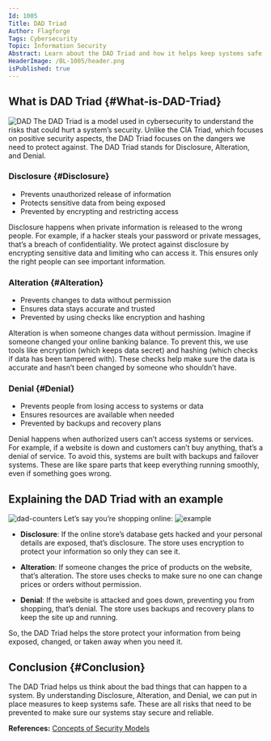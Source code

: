 ```yaml
---
Id: 1005
Title: DAD Triad
Author: Flagforge
Tags: Cybersecurity
Topic: Information Security
Abstract: Learn about the DAD Triad and how it helps keep systems safe.
HeaderImage: /BL-1005/header.png
isPublished: true
---
```


## What is DAD Triad {#What-is-DAD-Triad}
![DAD](/BL-1005/DAD.png)
 The DAD Triad is a model used in cybersecurity to understand the risks that could hurt a system’s security. Unlike the CIA Triad, which focuses on positive security aspects, the DAD Triad focuses on the dangers we need to protect against. The DAD Triad stands for Disclosure, Alteration, and Denial.

### Disclosure {#Disclosure}
- Prevents unauthorized release of information
- Protects sensitive data from being exposed
- Prevented by encrypting and restricting access

Disclosure happens when private information is released to the wrong people. For example, if a hacker steals your password or private messages, that’s a breach of confidentiality. We protect against disclosure by encrypting sensitive data and limiting who can access it. This ensures only the right people can see important information.

### Alteration {#Alteration}
- Prevents changes to data without permission
- Ensures data stays accurate and trusted
- Prevented by using checks like encryption and hashing

Alteration is when someone changes data without permission. Imagine if someone changed your online banking balance. To prevent this, we use tools like encryption (which keeps data secret) and hashing (which checks if data has been tampered with). These checks help make sure the data is accurate and hasn’t been changed by someone who shouldn’t have.

### Denial {#Denial}
- Prevents people from losing access to systems or data
- Ensures resources are available when needed
- Prevented by backups and recovery plans

Denial happens when authorized users can’t access systems or services. For example, if a website is down and customers can’t buy anything, that’s a denial of service. To avoid this, systems are built with backups and failover systems. These are like spare parts that keep everything running smoothly, even if something goes wrong.

## Explaining the DAD Triad with an example
![dad-counters](/BL-1005/dad-cia.png)
Let’s say you’re shopping online:
![example](/BL-1005/example.png)
- <b>Disclosure</b>: If the online store’s database gets hacked and your personal details are exposed, that’s disclosure. The store uses encryption to protect your information so only they can see it.

- <b>Alteration</b>: If someone changes the price of products on the website, that’s alteration. The store uses checks to make sure no one can change prices or orders without permission.

- <b>Denial</b>: If the website is attacked and goes down, preventing you from shopping, that’s denial. The store uses backups and recovery plans to keep the site up and running.

So, the DAD Triad helps the store protect your information from being exposed, changed, or taken away when you need it.

## Conclusion {#Conclusion}
The DAD Triad helps us think about the bad things that can happen to a system. By understanding Disclosure, Alteration, and Denial, we can put in place measures to keep systems safe. These are all risks that need to be prevented to make sure our systems stay secure and reliable.

**References:** 
<a href="#" target="_blank">Concepts of Security Models</a>
